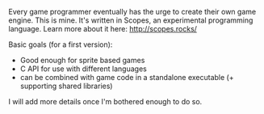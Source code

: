 Every game programmer eventually has the urge to create their own game engine. This is mine. It's written in Scopes, an experimental programming language. Learn more about it here: http://scopes.rocks/

Basic goals (for a first version):
- Good enough for sprite based games
- C API for use with different languages
- can be combined with game code in a standalone executable (+ supporting shared libraries)

I will add more details once I'm bothered enough to do so.
